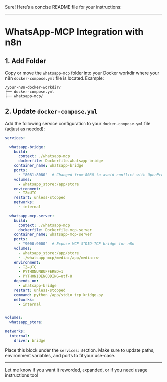 Sure! Here’s a concise README file for your instructions:

---

# WhatsApp-MCP Integration with n8n

## 1. Add Folder

Copy or move the `whatsapp-mcp` folder into your Docker workdir where your n8n `docker-compose.yml` file is located.
Example:

```
/your-n8n-docker-workdir/
├── docker-compose.yml
├── whatsapp-mcp/
```

## 2. Update `docker-compose.yml`

Add the following service configuration to your `docker-compose.yml` file (adjust as needed):

```yaml
services:

  whatsapp-bridge:
    build:
      context: ./whatsapp-mcp
      dockerfile: Dockerfile.whatsapp-bridge
    container_name: whatsapp-bridge
    ports:
      - "8081:8080"  # Changed from 8080 to avoid conflict with OpenProject
    volumes:
      - whatsapp_store:/app/store
    environment:
      - TZ=UTC
    restart: unless-stopped
    networks:
      - internal

  whatsapp-mcp-server:
    build:
      context: ./whatsapp-mcp
      dockerfile: Dockerfile.mcp-server
    container_name: whatsapp-mcp-server
    ports:
      - "9000:9000"  # Expose MCP STDIO-TCP bridge for n8n
    volumes:
      - whatsapp_store:/app/store
      - ./whatsapp-mcp/media:/app/media:rw
    environment:
      - TZ=UTC
      - PYTHONUNBUFFERED=1
      - PYTHONIOENCODING=utf-8
    depends_on:
      - whatsapp-bridge
    restart: unless-stopped
    command: python /app/stdio_tcp_bridge.py
    networks:
      - internal


volumes:
  whatsapp_store:

networks:
  internal:
    driver: bridge

```

Place this block under the `services:` section.
Make sure to update paths, environment variables, and ports to fit your use-case.

---

Let me know if you want it reworded, expanded, or if you need usage instructions too!
